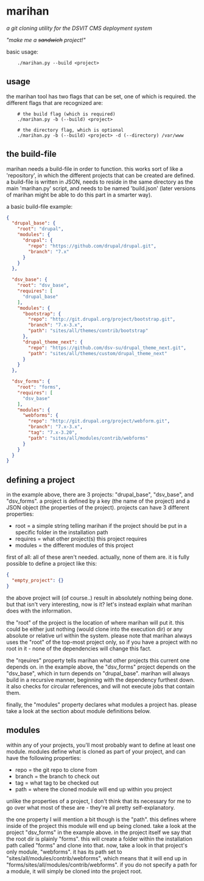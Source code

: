 marihan
=======

_a git cloning utility for the DSVIT CMS deployment system_


_"make me a ~~sandwich~~ project!"_

basic usage:
```
    ./marihan.py --build <project>
```


usage
-----

the marihan tool has two flags that can be set, one of which is required. the different
flags that are recognized are:
```
    # the build flag (which is required)
    ./marihan.py -b (--build) <project>
```

```
    # the directory flag, which is optional
    ./marihan.py -b (--build) <project> -d (--directory) /var/www
```

the build-file
--------------

marihan needs a build-file in order to function. this works sort of like a 'repository',
in which the different projects that can be created are defined. a build-file is written
in JSON, needs to reside in the same directory as the main 'marihan.py' script, and needs
to be named 'build.json' (later versions of marihan might be able to do this part in a
smarter way).

a basic build-file example:
```json
{
  "drupal_base": {
    "root": "drupal",
    "modules": {
      "drupal": {
        "repo": "https://github.com/drupal/drupal.git",
        "branch": "7.x"
      }
    }
  },

  "dsv_base": {
    "root": "dsv_base",
    "requires": [
      "drupal_base"
    ],
    "modules": {
      "bootstrap": {
        "repo": "http://git.drupal.org/project/bootstrap.git",
        "branch": "7.x-3.x",
        "path": "sites/all/themes/contrib/bootstrap"
      },
      "drupal_theme_next": {
        "repo": "https://github.com/dsv-su/drupal_theme_next.git",
        "path": "sites/all/themes/custom/drupal_theme_next"
      }
    }
  },

  "dsv_forms": {
    "root": "forms",
    "requires": [
      "dsv_base"
    ],
    "modules": {
      "webforms": {
        "repo": "http://git.drupal.org/project/webform.git",
        "branch": "7.x-3.x",
        "tag": "7.x-3.20",
        "path": "sites/all/modules/contrib/webforms"
      }
    }
  }
}
```

defining a project
------------------

in the example above, there are 3 projects: "drupal_base", "dsv_base", and "dsv_forms".
a project is defined by a key (the name of the project) and a JSON object (the properties
of the project). projects can have 3 different properties:

 - root = a simple string telling marihan if the project should be put in a specific folder in the installation path
 - requires = what other project(s) this project requires
 - modules = the different modules of this project

first of all: all of these aren't needed. actually, none of them are. it is fully
possible to define a project like this:

```json
{
  "empty_project": {}
}
```

the above project will (of course..) result in absolutely nothing being done. but that
isn't very interesting, now is it? let's instead explain what marihan does with the
information.

the "root" of the project is the location of where marihan will put it. this could be
either just nothing (would clone into the execution dir) or any absolute or relative
url within the system. please note that marihan always uses the "root" of the top-most
project only, so if you have a project with no root in it - none of the dependencies will
change this fact.

the "rqeuires" property tells marihan what other projects this current one depends on. in
the example above, the "dsv_forms" project depends on the "dsv_base", which in turn depends
on "drupal_base". marihan will always build in a recursive manner, beginning with the
dependency furthest down. it also checks for circular references, and will not execute
jobs that contain them.

finally, the "modules" property declares what modules a project has. please take a look at
the section about module definitions below.

modules
-------

within any of your projects, you'll most probably want to define at least one module.
modules define what is cloned as part of your project, and can have the following properties:

 - repo = the git repo to clone from
 - branch = the branch to check out
 - tag = what tag to be checked out
 - path = where the cloned module will end up within you project

unlike the properties of a project, I don't think that its necessary
for me to go over what most of these are - they're all pretty
self-explanatory.

the one property I will mention a bit though is the "path". this defines where inside of
the project this module will end up being cloned. take a look at the project "dsv_forms" in
the example above. in the project itself we say that the root dir is plainly "forms". this
will create a  folder within the installation path called "forms" and clone into that. now,
take a look in that project's only module, "webforms". it has its path set to
"sites/all/modules/contrib/webforms", which means that it will end up in
"forms/sites/all/modules/contrib/webforms".
if you do not specify a path for a module, it will simply be cloned into the project root.

